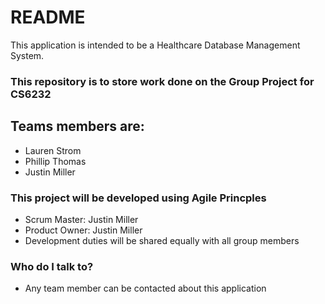 # README #

This application is intended to be a Healthcare Database Management System.

### This repository is to store work done on the Group Project for CS6232 ###

## Teams members are:
* Lauren Strom
* Phillip Thomas
* Justin Miller

### This project will be developed using Agile Princples  ###

* Scrum Master: Justin Miller
* Product Owner: Justin Miller
* Development duties will be shared equally with all group members

### Who do I talk to? ###

* Any team member can be contacted about this application
